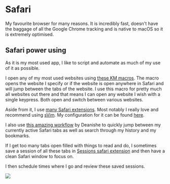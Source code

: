 # Safari
My favourite browser for many reasons. It is incredibly fast, doesn't have the baggage of all the Google Chrome tracking and is native to macOS so it is extremely optimised.

## Safari power using
As it is my most used app, I like to script and automate as much of my use of it as possible.

I open any of my most used websites using [these KM macros](http://bit.ly/2nyZ08A). The macro opens the website I specify or if the website is open anywhere in Safari and will jump between the tabs of the website. I use this macro for pretty much all websites out there and that means I can open any website I wish with a single keypress. Both open and switch between various websites.

Aside from it, I use [many Safari extensions](https://github.com/learn-anything/safari-extensions). Most notably I really love and recommend using [sVim](https://github.com/flipxfx/sVim). My configuration for it can be found [here](https://gist.github.com/c26e6a05e4e426e0542e55b7513b581c).

I also use [this amazing workflow](https://github.com/deanishe/alfred-safari-assistant) by Deanishe to quickly jump between my currently active Safari tabs as well as search through my history and my bookmarks.

If I get too many tabs open filled with things to read and do, I sometimes save a session of all these tabs in [Sessions safari extension](https://sessions-extension.github.io/Sessions/) and then have a clean Safari window to focus on.

I then schedule times where I go and review these saved sessions.

![](https://i.imgur.com/BX2PeJc.png)
